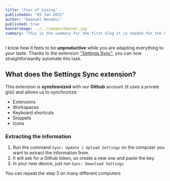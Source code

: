 ```yaml
---
title: 'Fear of Losing'
publishedon: "05 Jan 2021"
author: "Emanuel Benedic"
published: true
bannerimage: ../../images/banner.jpg
summary: "This is the summary for the first blog it is needed for the blog list page."
---
```


I know how it feels to be **unproductive** while you are adapting everything to your taste. Thanks to the extension ["Settings Sync"](https://marketplace.visualstudio.com/items?itemName=Shan.code-settings-sync), you can now straightforwardly automate this task.

## What does the Settings Sync extension?

This extension is **synchronized** with our **Github** account (it uses a private gist) and allows us to synchronize:

- Extensions
- Workspaces
- Keyboard shortcuts
- Snippets
- Icons

### Extracting the information

1. Run the command `Sync: Update / Upload Settings` on the computer you want to extract the information from.
2. It will ask for a Github token, so create a new one and paste the key.
3. In your new device, just run `Sync: Download Settings`

You can repeat the step 3 on many different computers